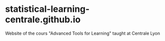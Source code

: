 # statistical-learning-centrale.github.io
Website of the cours "Advanced Tools for Learning" taught at Centrale Lyon
